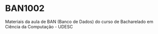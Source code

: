 # BAN1002
Materiais da aula de BAN (Banco de Dados) do curso de Bacharelado em Ciência da Computação - UDESC
